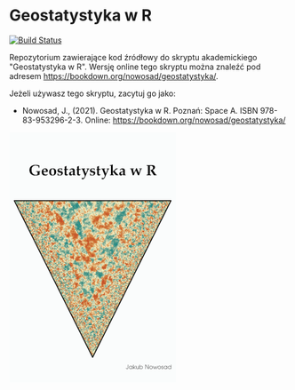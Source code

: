 # Geostatystyka w R

[![Build Status](https://travis-ci.org/Nowosad/geostat_book.svg?branch=master)](https://travis-ci.org/Nowosad/geostat_book)

Repozytorium zawierające kod źródłowy do skryptu akademickiego "Geostatystyka w R".
Wersję online tego skryptu można znaleźć pod adresem https://bookdown.org/nowosad/geostatystyka/.

Jeżeli używasz tego skryptu, zacytuj go jako:

- Nowosad, J., (2021). Geostatystyka w R. Poznań: Space A. ISBN 978-83-953296-2-3. Online:
https://bookdown.org/nowosad/geostatystyka/

<a href="https://bookdown.org/nowosad/geostatystyka/" rel="">![Cover](https://raw.githubusercontent.com/Nowosad/geostat_book/master/Rfigs/book_cover3s.png)</a>
